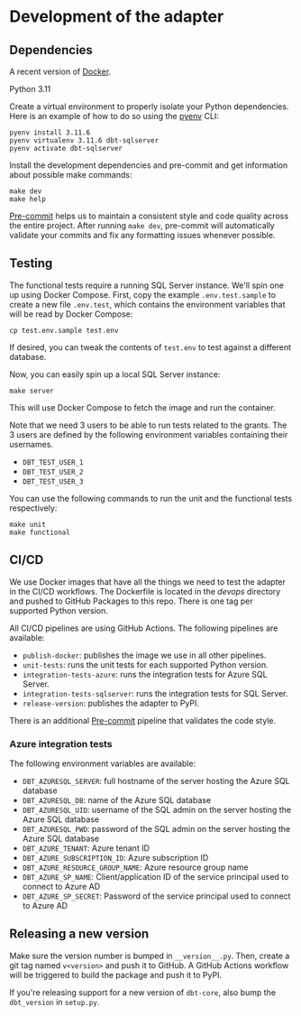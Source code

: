 # Development of the adapter

## Dependencies

A recent version of [Docker](https://docs.docker.com/get-docker/).

Python 3.11

Create a virtual environment to properly isolate your Python dependencies. Here is an example of how to do so using the [pyenv](https://github.com/pyenv/pyenv) CLI:

```shell
pyenv install 3.11.6
pyenv virtualenv 3.11.6 dbt-sqlserver
pyenv activate dbt-sqlserver
```

Install the development dependencies and pre-commit and get information about possible make commands:

```shell
make dev
make help
```

[Pre-commit](https://pre-commit.com/) helps us to maintain a consistent style and code quality across the entire project.
After running `make dev`, pre-commit will automatically validate your commits and fix any formatting issues whenever possible.

## Testing

The functional tests require a running SQL Server instance. We'll spin one up using Docker Compose. First, copy the example `.env.test.sample` to create a new file `.env.test`, which contains the environment variables that will be read by Docker Compose:

```shell
cp test.env.sample test.env
```

If desired, you can tweak the contents of `test.env` to test against a different database.

Now, you can easily spin up a local SQL Server instance:

```shell
make server
```

This will use Docker Compose to fetch the image and run the container. 

Note that we need 3 users to be able to run tests related to the grants.
The 3 users are defined by the following environment variables containing their usernames.

* `DBT_TEST_USER_1`
* `DBT_TEST_USER_2`
* `DBT_TEST_USER_3`

You can use the following commands to run the unit and the functional tests respectively:

```shell
make unit
make functional
```

## CI/CD

We use Docker images that have all the things we need to test the adapter in the CI/CD workflows.
The Dockerfile is located in the *devops* directory and pushed to GitHub Packages to this repo.
There is one tag per supported Python version.

All CI/CD pipelines are using GitHub Actions. The following pipelines are available:

* `publish-docker`: publishes the image we use in all other pipelines.
* `unit-tests`: runs the unit tests for each supported Python version.
* `integration-tests-azure`: runs the integration tests for Azure SQL Server.
* `integration-tests-sqlserver`: runs the integration tests for SQL Server.
* `release-version`: publishes the adapter to PyPI.

There is an additional [Pre-commit](https://pre-commit.ci/) pipeline that validates the code style.

### Azure integration tests

The following environment variables are available:

* `DBT_AZURESQL_SERVER`: full hostname of the server hosting the Azure SQL database
* `DBT_AZURESQL_DB`: name of the Azure SQL database
* `DBT_AZURESQL_UID`: username of the SQL admin on the server hosting the Azure SQL database
* `DBT_AZURESQL_PWD`: password of the SQL admin on the server hosting the Azure SQL database
* `DBT_AZURE_TENANT`: Azure tenant ID
* `DBT_AZURE_SUBSCRIPTION_ID`: Azure subscription ID
* `DBT_AZURE_RESOURCE_GROUP_NAME`: Azure resource group name
* `DBT_AZURE_SP_NAME`: Client/application ID of the service principal used to connect to Azure AD
* `DBT_AZURE_SP_SECRET`: Password of the service principal used to connect to Azure AD

## Releasing a new version

Make sure the version number is bumped in `__version__.py`. Then, create a git tag named `v<version>` and push it to GitHub.
A GitHub Actions workflow will be triggered to build the package and push it to PyPI. 

If you're releasing support for a new version of `dbt-core`, also bump the `dbt_version` in `setup.py`.
